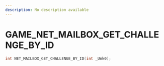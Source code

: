 ```yaml
---
description: No description available 
---
```


# GAME\_NET_MAILBOX_GET_CHALLENGE_BY_ID

```cpp
int NET_MAILBOX_GET_CHALLENGE_BY_ID(int _Unk0);
```